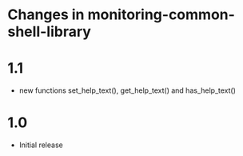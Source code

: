 # Changes in monitoring-common-shell-library

# 1.1

* new functions set_help_text(), get_help_text() and has_help_text()

# 1.0

* Initial release
